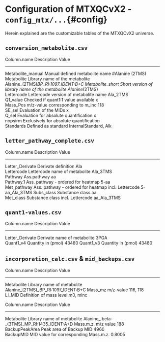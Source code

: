 # Configuration of MTXQCvX2 - `config_mtx/...`{#config}

Herein explained are the customizable tables of the MTXQCvX2 universe.

## `conversion_metabolite.csv`



Column.name         Description                                       Value                               
------------------  ------------------------------------------------  ------------------------------------
Metabolite_manual   Manual defined metabolite name                    #Alanine (2TMS)                     
Metabolite          Library name of the metabolite                    Alanine_(2TMS)_BP_RI:1097_IDENT:B+C 
Metabolite_short    Short version of library name of the metabolite   Alanine_(2TMS)                      
Lettercode          Lettercode version of metabolite name             Ala_2TMS                            
Q1_value            Checked if quant1:1 value available               x                                   
Mass_Pos            m/z-value corresponding to m_inc                  118                                 
SE_sel              Evaluation of the MIDs                            x                                   
Q_sel               Evaluation for absolute quantification            x                                   
nopsirm             Exclusively for absolute quantification                                               
Standards           Defined as standard                               InternalStandard, Alk               


## `letter_pathway_complete.csv`


Column.name       Description                                           Value         
----------------  ----------------------------------------------------  --------------
Letter_Derivate   Derivate definition                                   Ala           
Lettercode        Lettercode name of metabolite                         Ala_3TMS      
Pathway           Ass.pathway                                           aa            
Pathway.1         Ass. pathway - ordered for heatmap                    5-aa          
Met_pathway       Ass. pathway - ordered for heatmap incl. Lettercode   5-aa_Ala_3TMS 
Subs_class        Substance class                                       aa            
Met_class         Substance class incl. Lettercode                      aa_Ala_3TMS   

## `quant1-values.csv`


Column.name       Description                   Value 
----------------  ----------------------------  ------
Letter_Derivate   Derivate name of metabolite   3PGA  
Quant1_v4         Quantity in (pmol)            43480 
Quant1_v3         Quantity in (pmol)            43480 

## `incorporation_calc.csv` \& `mid_backups.csv`


Column.name   Description                  Value                               
------------  ---------------------------  ------------------------------------
Metabolite    Library name of metabolite   Alanine_(2TMS)_BP_RI:1097_IDENT:B+C 
Mass_mz       m/z-value                    116, 118                            
LI_MID        Definition of mass level     m0, minc                            


Column.name      Description                             Value                                      
---------------  --------------------------------------  -------------------------------------------
Metabolite       Library name of metabolite              Alanine_ beta-_(3TMS)_MP_RI:1435_IDENT:A+D 
Mass.m.z.        m/z value                               188                                        
BackupPeakArea   Peak area of Backup MID                 4960                                       
BackupMID        MID value for corresponding Mass.m.z.   0.8005                                     


